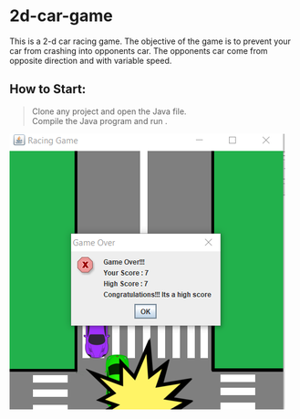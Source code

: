 # 2d-car-game
This is a 2-d car racing game. The objective of the game is to prevent your car from crashing into opponents car. The opponents car come from opposite direction and with variable speed.

## How to Start:
> Clone any project and open the Java file.<br>
> Compile the Java program and run .

![alt text](https://github.com/aozeel/2d-car-game/blob/master/src/images/readme.PNG)
